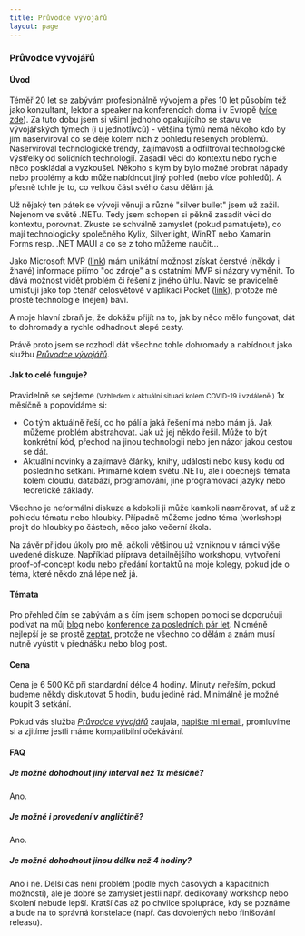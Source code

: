 ```yaml
---
title: Průvodce vývojářů
layout: page
---
```

### Průvodce vývojářů

#### Úvod

Téměř 20 let se zabývám profesionálně vývojem a přes 10 let působím též jako konzultant, lektor a speaker na konferencích doma i v Evropě ([více zde][3]). Za tuto dobu jsem si všiml jednoho opakujícího se stavu ve vývojářských týmech (i u jednotlivců) - většina týmů nemá někoho kdo by jim naservíroval co se děje kolem nich z pohledu řešených problémů. Naservíroval technologické trendy, zajímavosti a odfiltroval technologické výstřelky od solidních technologií. Zasadil věci do kontextu nebo rychle něco poskládal a vyzkoušel. Někoho s kým by bylo možné probrat nápady nebo problémy a kdo může nabídnout jiný pohled (nebo více pohledů). A přesně tohle je to, co velkou část svého času dělám já.

Už nějaký ten pátek se vývoji věnuji a různé "silver bullet" jsem už zažil. Nejenom ve světě .NETu. Tedy jsem schopen si pěkně zasadit věci do kontextu, porovnat. Zkuste se schválně zamyslet (pokud pamatujete), co mají technologicky společného Kylix, Silverlight, WinRT nebo Xamarin Forms resp. .NET MAUI a co se z toho můžeme naučit... 

Jako Microsoft MVP ([link][7]) mám unikátní možnost získat čerstvé (někdy i žhavé) informace přímo "od zdroje" a s ostatními MVP si názory vyměnit. To dává možnost vidět problém či řešení z jiného úhlu. Navíc se pravidelně umisťuji jako top čtenář celosvětově v aplikaci Pocket ([link][6]), protože mě prostě technologie (nejen) baví.

A moje hlavní zbraň je, že dokážu přijít na to, jak by něco mělo fungovat, dát to dohromady a rychle odhadnout slepé cesty.

Právě proto jsem se rozhodl dát všechno tohle dohromady a nabídnout jako službu [_Průvodce vývojářů_][1].

#### Jak to celé funguje?

Pravidelně se sejdeme <small>(Vzhledem k aktuální situaci kolem COVID-19 i vzdáleně.)</small> 1x měsíčně a popovídáme si: 

* Co tým aktuálně řeší, co ho pálí a jaká řešení má nebo mám já. Jak můžeme problém abstrahovat. Jak už jej někdo řešil. Může to být konkrétní kód, přechod na jinou technologii nebo jen názor jakou cestou se dát.
* Aktuální novinky a zajímavé články, knihy, události nebo kusy kódu od posledního setkání. Primárně kolem světu .NETu, ale i obecnější témata kolem cloudu, databází, programování, jiné programovací jazyky nebo teoretické základy.

Všechno je neformální diskuze a kdokoli ji může kamkoli nasměrovat, ať už z pohledu tématu nebo hloubky. Případně můžeme jedno téma (workshop) projít do hloubky po částech, něco jako večerní škola.

Na závěr přijdou úkoly pro mě, ačkoli většinou už vzniknou v rámci výše uvedené diskuze. Například příprava detailnějšího workshopu, vytvoření proof-of-concept kódu nebo předání kontaktů na moje kolegy, pokud jde o téma, které někdo zná lépe než já.

#### Témata

Pro přehled čím se zabývám a s čím jsem schopen pomoci se doporučuji podívat na můj [blog][5] nebo [konference za posledních pár let][4]. Nicméně nejlepší je se prostě [zeptat][2], protože ne všechno co dělám a znám musí nutně vyústit v přednášku nebo blog post.

#### Cena

Cena je 6 500 Kč při standardní délce 4 hodiny. Minuty neřeším, pokud budeme někdy diskutovat 5 hodin, budu jedině rád. Minimálně je možné koupit 3 setkání.

Pokud vás služba [_Průvodce vývojářů_][1] zaujala, [napište mi email][2], promluvíme si a zjitíme jestli máme kompatibilní očekávání.

#### FAQ

##### Je možné dohodnout jiný interval než 1x měsíčně?

Ano.

##### Je možné i provedení v angličtině?

Ano.

##### Je možné dohodnout jinou délku než 4 hodiny?

Ano i ne. Delší čas není problém (podle mých časových a kapacitních možností), ale je dobré se zamyslet jestli např. dedikovaný workshop nebo školení nebude lepší. Kratší čas až po chvilce spolupráce, kdy se poznáme a bude na to správná konstelace (např. čas dovolených nebo finišování releasu).

[1]: https://www.pruvodcevyvojaru.cz 
[2]: mailto:jiri@cincura.net
[3]: /about
[4]: /cv#speaker-events
[5]: /
[6]: https://twitter.com/search?q=%23MyYearInPocket%20(from%3Acincura_net)
[7]: https://mvp.microsoft.com/en-us/PublicProfile/5002423